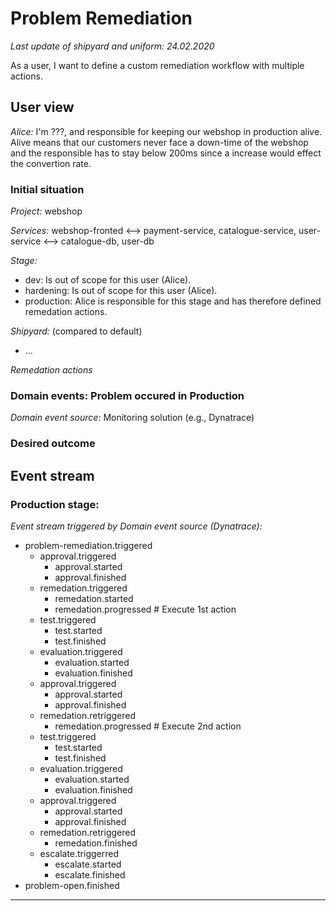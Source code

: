 # Problem Remediation

*Last update of shipyard and uniform: 24.02.2020*

As a user, I want to define a custom remediation workflow with multiple actions.

## User view

*Alice:* I'm ???, and responsible for keeping our webshop in production alive. Alive means that our customers never face a down-time of the webshop and the responsible has to stay below 200ms since a increase would effect the convertion rate.  

### Initial situation

*Project:* webshop

*Services:*  webshop-fronted <--> payment-service, catalogue-service, user-service <--> catalogue-db, user-db

*Stage:*
- dev: Is out of scope for this user (Alice). 
- hardening: Is out of scope for this user (Alice). 
- production: Alice is responsible for this stage and has therefore defined remedation actions. 

*Shipyard:* (compared to default)
- ...

*Remedation actions*


### Domain events: Problem occured in Production

*Domain event source:* Monitoring solution (e.g., Dynatrace)

### Desired outcome

## Event stream

### Production stage:

*Event stream triggered by Domain event source (Dynatrace):* 
- problem-remediation.triggered
  - approval.triggered
    - approval.started
    - approval.finished
  - remedation.triggered 
    - remedation.started 
    - remedation.progressed     # Execute 1st action
  - test.triggered
    - test.started
    - test.finished
  - evaluation.triggered
    - evaluation.started  
    - evaluation.finished
  - approval.triggered
    - approval.started
    - approval.finished 
  - remedation.retriggered
    - remedation.progressed     # Execute 2nd action
  - test.triggered
    - test.started
    - test.finished
  - evaluation.triggered
    - evaluation.started  
    - evaluation.finished
  - approval.triggered
    - approval.started
    - approval.finished 
  - remedation.retriggered
    - remedation.finished
  - escalate.triggerred
    - escalate.started
    - escalate.finished
- problem-open.finished

---


